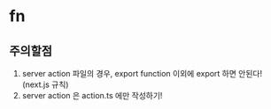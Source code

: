 # fn

## 주의할점

1. server action 파일의 경우, export function 이외에 export 하면 안된다! (next.js 규칙)
2. server action 은 action.ts 에만 작성하기!

